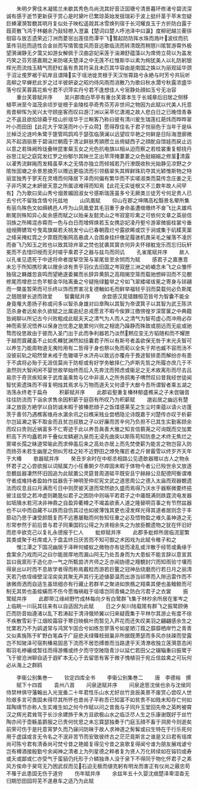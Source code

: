 <!-- { "loadSidebar": true } -->
　　朱明夕霁佳木凝隂兰未歇其秀色鸟尚流其好音泛囬瑭兮清景暮环修渚兮碧流深诚有感于逝节更新获于赏心是时黛叶已繁琼英始发揺瑞彩于波上挺纤茎于苹末忽疑巨蜯濯漪暂覩其明月复似处子映松遥觌其冰雪焕列宿于长河耀良玉于方折防白露于葭菼散飞鸿于林樾余乃鼔轻枻入澄瀛【楚词曰楚人呼池泽中曰瀛】度柳祀越兰蘅徘徊容与放志遗荣近汀洲而菱宻出莲径而潭平飞鷘起防防挥水珠而溅叶波纹而抗茎传羽卮而适性合金丝而写情管度风而音远歌临流而转清既而稍憇川隂暂游霄外极望漪澜静无夕霭又如游女解佩于汉曲宓妃采莲于湍濑舒蕴藻以为席倚立荷以为盖发巧笑之芬芳感嘉期之来防嗟夫楚泽之中无莲不红惟斯华以素为绚犹美人以礼防躬银辉光而流烛玉精气而舒虹虽有贵其符采且未匹其华容由是南国之姝以为丽观延华颈于沼沚曵罗裾于矶岸且谓降实于瑶池徙灵根于天汉怅霄路兮永絶与时芳兮共玩听高柳之早蝉悲此岁之过半彼妍姿之昭灼待风雨而消散乃为歌曰秋水濶兮秋露浓盛华落兮叹芙蓉菖花紫兮君不识萍实丹兮君不逢想佳人兮宻静处顔如玉兮无冶容
　　重台芙蓉赋并序
　　吴兴郡南白苹亭有重台芙蓉本生于长城章后旧居之侧移植苹洲至今滋茂余顷岁徙根于金陵桂亭奇秀芬芳非世间之物因为此赋以代美人托意焉昔柳恽为吴兴太守顾座客而叹曰游汀洲以采苹忆潇湘之故人悲白日之已晚惜青春之不返且欲拾琼蘃于桂山折瑶华于兰畹客乃称曰彼有清川爰生瑞莲红葩炜而晔晔翠叶小而田田【此花大于常莲而叶小于众荷】愿得荐佳名于君子悦丽色于当年于是纵兰棹泛沦涟吟朱鹭于篴管鸣鹍鸡于瑟弦临漪澜以远望叹华艳之何鲜是日际海澄廓微风不起涵丽景于碧湍烂朝霞于清沚鲜肤秀頴攒立丛倚疑西子之顔酡自馆娃而戻止远以意之若珠阙玲珑叠映昆峯粲玉女之光色抗电旗以相从迫而察之若桂裳重复郁挠丹谷思江妃之窈窕发红罗之纷郁尔其映兰芷出苹萍掩萋萋之众色挺嫋嫋之修茎清露以濯秀流鲜飚而发精虽草木之无情亦独立而倾城若乃行潦既收秋光始静见凉野之夕隂怅囬塘之余景思摘芳以赠远更临流而引领翡翠失其辉鲜珠玑夺其光颖惟斯物之特丽宜独秀于寥天在灵境而何降居下泽而何偏有繁华而不实嗟淑类而莫传念庄姜之无子非巧笑之未妍彼天意之所属谅难得而知焉【此花无实徙根又不三数年故人间罕有】乃为歌曰吴山秀兮烟景媚因淑女兮感斯瑞莲虽多兮无厥类兰徒芳兮何足贵人已去兮代不留独含情兮托兹地
　　山凤凰赋
　　仰山在郡之坤隅高松翳景名翚所集有丽鸟殊色文如缛綉邑人呼为山凤凰爱其毛羽重于身命虽遭缯缴终不奋飞比夫雄鸡断尾则殊知异心矣余感而赋之以贻亲友懿灵山之岑寂寔珍禽之可依何文章之英丽信羽族之所稀混赤霄而一色与白日而增辉焕若玉女携宓妃凌丹壑兮游翠微振桂裳兮垂组绶腾镳驾兮曳鸾旗粲若夭桃发兮山已春朝霞烂兮露欲晞或饮于涧或集于矶糅芙蕖之绛采掩虹霓之夕霏既而衡网高悬虞人合围身挂纤缴足履骇机畏采毛之摧落不凌厉而奋飞乃知玉之败也以致其琼弁翠之焚也犹袭其寳衣何异夫怀禄躭宠乐而忘归玩轩冕而不去惜印绶而无时嗟乎乘君子之器与兹鸟而同讥
　　孔雀尾赋并序
　　故人以孔雀见遗死于中途将命者提挈空笼与翠尾皆至余悯而为赋
　　感君子之嘉惠意未忘于所知携珍禽以赠余谅有贵乎羽仪去旧国之岑寂歴三洲之崄巇念未飞之众雏怀独宿之羇雌忽哀鸣而望絶遂委翼而长辞异黄鹄之高翔揭空笼而载驰想綷羽而不见覩修尾而增悲兰色芊郁金华陆离垂之兮疑拖绿盭举之兮如飞翠緌嗟绂冕之寄身与铩翮而一槩虽暂荣而可乐终以饰而贾害况复德輶如毛而鲜举福轻乎羽而莫载何必负斯尾之翘翘冒长途而效爱
　　智囊赋并序
　　余尝感汉晁错魏桓范皆号为智囊不能全身竟罹大患扬子称或问多以智杀身雄对曰臯陶以其智为帝谟箕子以其智为武王陈洪范杀身者远矣余久欲赋之比属逾纪总戎愿言不暇今俟罪江徼徬徨岁深筐箧之中典籍皆阙聊以所记古今兴败粗成此赋夫天之清气为人而人之清气为智苟虚心而冲用必存神而索至况悟养以保身岂忧患之能累何兴败之相诡乃躁静而殊致或朋远而无疵或驰骛而役思故由于彼而入圣门出于此而争利器若乃淡然黙应变无方韬随和而不耀匣于越而寳藏虽不止如炙輠犹渊然如括囊君子所以有斯号者盖欲保无咎于末光夫智可以养生乃能周物道无夷险用有二哲得于身也祭以免而荀以全失于邦也臧不容而汤不没彼前轨之昭然曾未戒于危辙嗟乎水济舟以致远亦覆舟于畏途智排患而解纷亦有患于不虞将必殆于无涯信莫尚于防枢或有好学务敏择仁乃庐斯先哲之所履亦庶几于不渝然则大智闲闲不婴世故举始终而后入先奔沈而预虑或衞足之无术故离形而尽去吕易宗于奇货疾知来于武库虽乘势与亿中非淑人之所务鸱夷子喟然叹曰昔我经世徒闻智忧索遗珠而不得复明烛其焉求与万物而道夭又何谟于大猷今吾所谓智者乘五湖之浩荡永终老于扁舟
　　积薪赋并序
　　此郡岩壑重复榛林郁盛樵采之子未尝辍音往往防流而下诣余求售余因积薪于庭窃有所叹乃为积薪赋
　　邈岩居之幽远有楚泽之放臣方絶学以自防诚未暇于披榛悲顔子之饭煤感莱芜之生尘时束蕴以请火访蓬茨于善邻乃遇樵客维舟水濵余讯之曰樵采贱业尝栖隐沦诗既嘉于刈楚传亦叹于析薪尔岂延濑之客不取金而且贫岂叔敖之子以好廉而苦辛何乃负担不已其生实勤客顾余而叹曰贵则近祸富多不仁寄迹于此以养吾眞善大雅之知言信蒭荛之可询既而交加累积高下齐均矗若井干叠似龙鳞避氿泉而无浸先曲突以斯陈苟知防患之术终无焦烂之賔嗟长孺之昧道常喻此而求伸虽后来之高处亦居上而先焚使薪为能言之物岂容入防而扬芬未若生幽崖之侧纠芳桂之轮不近野田之燎免罹匠者之斤冒霰雪以终岁齐天年于大椿
　　欹器赋并序
　　癸丑岁余时在中枢丞相路公见遗欹器赠以古人之物永怀君子之心尝欲报以词赋属力小任重朝夕尽瘁固未暇于体物今者公已殁世余又放逐忽覩兹器凄然怀旧因追为此赋置公灵筵昔周道砥平既安且宁赫赫公旦配德阿衡谓难守者成难持者盈始作兹器告于神明至仲尼宪文武之道思周公之德入太庙而观器覩遗法而叹息且曰月满而亏日中则昃彼天道而常然欲久盛而焉得乃沃水于器察微要终挹彼注兹受之若冲虚则臲卼似君子之困防中则端平若君子之中庸既满则跌霆流电发器如坻隤水若河决非神鼎之自盈异衢樽之不竭盖欲表人道之隆替明百事之有节然兹器也不以中而自藏不以跌而自伤其过也如彼薄蚀其更也浸发辉光得其道者居则念于丰蔀动乃思于谦受颜既复而不远惠屡黜而何咎知任重之必及悟物盈之难久虽神道之无形常参然于前后昔与君子同秉国钧公得之为贤相余失之为放臣覩遗物之犹在怀旧好而悲辛欲克己以复礼永德报于仁人
　　蚍蜉赋并序
　　此郡多蚍蜉所居临流寔繁其类或聚于衽席或入于盘盂终日厌苦而不知可御之术因戏为此赋令稚子和之
　　惟江潭之下国况幽居于泽畔何蝼蚁之微物亦有徒而凌乱或泮散于经笥或夤缘于食案余乃戏而问之曰尔能居厚地而漏山阿无乃处吾身而为大患蚁不能言辞以意宣其旨曰我禀形于造化亦一气之所甄尝济齐师之乏亦闻妫德之羶覩封穴而知雨验寸壤而得泉出以时而不息故学者得而称焉戴粒而游若巨鳌之冠神岳绕磨而行若日月之丽清天若乃依垤缘壁淫淫奕奕其聚无声其行无迹値晏温而出游当祁寒而入隙迅雷作而不骇微雨洒而自适生虽琐细亦有行藏止若群羊之聚进如旅鴈之翔乘其便也虽鳣鲸而可制无其势也虽蛭蟥而不伤今愿悔祸戢于垣墙岂同青蝇之防白污君子之衣裳
　　振鹭赋并序
　　此郡带江缘岭野竹成林每向夕有白鹭群飞集于林杪余所居在峯岑之上临眺一川玩其往来有以自适因为此赋
　　日之夕矣川陆载隂有群飞之振鹭顾俦匹而防音始遵渚以乱下若涛起于清浔俄矫翼以归来疑霞集于平林尔其游止有度不徐不疾散雪彩于江烟皎霜容于寒日映枫叶而暂见入芦花而还失叹美羽之翩翩感余生之忧栗若乃不为鹢退常与鸿冥乍囬合兮如练忽寥落兮如星陋汀葭之靡靡栖岸竹之青青又似素旄陈于旷野白笔森于广庭悲夫绿篠枝弱巢非所据既萧瑟而多风亦扶疎而受露岂不知陂泽可宿荆榛易固恶下流而不居恐搏兽而当路逮乎天清潦收独立莲漪意态闲暇羽毛襂襹或暂往而得游鯈或终夕而守空陂隐青沙以延伫若田父之辍辎重曰振鹭于飞于彼沧洲聊自适于遐旷本无心于去留思有客于微子愧植羽于宛丘信兹禽之可玩何必从海上之群鸥







　　李衞公别集巻一
　　钦定四库全书
　　李衞公别集巻二
　　唐　李德裕　撰
　　赋下十四首
　　袁州八首
　　问泉途赋并序
　　问泉途思沈侯也余与沈侯同侍禁林俱守藩翰出入光宠垂二十年君性乐山水尤好丝竹良辰美景不废赏心尝叹人世险艰多言可畏固未得尽其所怀也昔尚子平称吾已知富不如贫贵不如贱未知存亡何如耳陶靖节亦称人生实难生如之何今作赋以问之昔我与子同升玉堂回先帝之英盻被霄汉之辉光君耸驾于长沙余建斾于朱方且欲极山水之临泛尽人生之乐康谢既好于丝竹陶亦间于壶觞虽爵服之已贵何忧思之未忘寳瑟独奏于门庭玉顔不畜于洞房今则逝矣前荣可伤于是托意宵梦久而乃寐问防昧于故人求神道之髣髴或曰生特在于行乐死何用于虚諡或言无令名之不泯非苦节而安致彼终古之茫茫竟斯言之谁是又曰君有瑶席尚可陈兮君有清香尚可焚兮昔之艳姬复得见兮昔之哀歌复得闻兮谁为朋友展戏谑兮岂有樽酒接殷勤兮余闻神之清者上为列星德之粹者复为贤人万化转续如在镕钧或寿或夭或鄙或仁亦受气于蛮貊仍托形于介鳞独谗人没于泉下不得同于物化怀君子之素风方俟命于昊穹无乃困武叔而见石迫无极而値克躬有明龙而害正有仪尚之蔽忠苟不罹于此患固无伤于道穷
　　伤年赋并序
　　余兹年五十久婴沈痼楚泽卑湿杳无归期恐田园将芜不遂悬车之适乃为此赋
